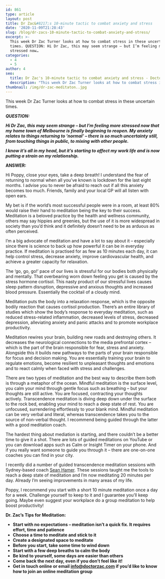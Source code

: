 ```yaml
---
id: 861
type: article
layout: post
title: Dr Zac&#8217;s 10-minute tactic to combat anxiety and stress
date: '2020-11-09T21:28:43'
slug: /blog/dr-zacs-10-minute-tactic-to-combat-anxiety-and-stress/
excerpt: >-
  This week Dr Zac Turner looks at how to combat stress in these uncertain
  times. QUESTION: Hi Dr Zac, this may seem strange – but I’m feeling more
  stressed now…
categories:
  - 4
  - 5
author: 4
seo:
  title: Dr Zac's 10-minute tactic to combat anxiety and stress - Doctor Zac
  description: "This week Dr Zac Turner looks at how to combat stress in these uncertain times. QUESTION:\_ Hi Dr Zac, this may seem strange &#8211; but I’m feeling more stressed now..."
thumbnail: /img/dr-zac-meditaton..jpg
---
```

This week Dr Zac Turner looks at how to combat stress in these uncertain times.

**_QUESTION:_** 

**_Hi Dr Zac, this may seem strange – but I’m feeling more stressed now that my home town of Melbourne is finally beginning to reopen. My anxiety relates to things returning to ‘normal’ – there is so much uncertainty still, from touching things in public, to mixing with other people._**

**_I know it’s all in my head, but it’s starting to affect my work life and is now putting a strain on my relationship._**

**ANSWER:**

Hi Poppy, close your eyes, take a deep breath! I understand the fear of returning to normal when all you’ve known is lockdown for the last eight months. I advise you to never be afraid to reach out if all this anxiety becomes too much. Friends, family and your local GP will all listen with open ears.

My bet is if the world’s most successful people were in a room, at least 80% would raise their hand to meditation being the key to their success. Meditation is a beloved practice by the health and wellness community, others may say hippies and greenies, but the use of it is more widespread in society than you’d think and it definitely doesn’t need to be as arduous as often perceived.

I’m a big advocate of meditation and have a lot to say about it – especially since there is science to back up how powerful it can be in everyday practice. If meditation is practised for as few as 10 minutes each day, it can help control stress, decrease anxiety, improve cardiovascular health, and achieve a greater capacity for relaxation.

The ‘go, go, go!’ pace of our lives is stressful for our bodies both physically and mentally. That overbearing worn down feeling you get is caused by the stress hormone cortisol. This nasty product of our stressful lives causes sleep pattern disruption, depressive and anxious thoughts and increased blood pressure. Essentially the cocktail of a cloudy mind.

Meditation puts the body into a relaxation response, which is the opposite bodily reaction that causes cortisol production. There’s an entire library of studies which show the body’s response to everyday meditation, such as reduced stress-related inflammation, decreased levels of stress, decreased depression, alleviating anxiety and panic attacks and to promote workplace productivity.

Meditation rewires your brain, building new roads and destroying others. It decreases the neurological connections to the media prefrontal cortex – which is the part of the brain responsible for fear, stress and anxiety. Alongside this it builds new pathways to the parts of your brain responsible for focus and decision making. You are essentially training your brain to regulate emotions, become resilient to unpleasant thoughts and emotions and to react calmly when faced with stress and challenges.

There are two types of meditation and the best way to describe them both is through a metaphor of the ocean. Mindful meditation is the surface level, you calm your mind through gentle focus such as breathing – but your thoughts are still active. You are focused, contracting your thoughts actively. Transcendence meditation is diving deep down under the surface to the rock bed, enabling your mind to reach a deep state of rest. You are unfocused, surrendering effortlessly to your blank mind. Mindful meditation can be very verbal and literal, whereas transcendence takes you to the source of non-verbal thought. I recommend being guided through the latter with a good meditation coach.

The hardest thing about mediation is starting, and there couldn’t be a better time to give it a shot. There are lots of guided meditations on YouTube or you can download apps such as Calm or Insight Timer on your phone. And if you really want someone to guide you through it – there are one-on-one coaches you can find in your city.

I recently did a number of guided transcendence meditation sessions with Sydney-based coach [Sean Hamer](https://www.wellnessbysean.com/). These sessions taught me the tools to reach a deep state of meditation and I’m now meditating 20 minutes per day. Already I’m seeing improvements in many areas of my life.

Poppy, I recommend you start with a short 10 minute meditation once a day for a week. Challenge yourself to keep to it and I guarantee you’ll keep going. Maybe even suggest your workplace do a group meditation to help boost productivity!

**Dr. Zac’s Tips for Meditation:** 

* **Start with no expectations – meditation isn’t a quick fix. It requires effort, time and patience**
* **Choose a time to meditate and stick to it**
* **Create a designated space to meditate**
* **Before you start, take some time to wind down**
* **Start with a few deep breaths to calm the body**
* **Be kind to yourself, some days are easier than others**
* **Come back the next day, even if you don’t feel like it!**
* **Get in touch online or email [info@doctorzac.com](mailto:info@doctorzac.com) if you’d like to know how to join an online meditation group**